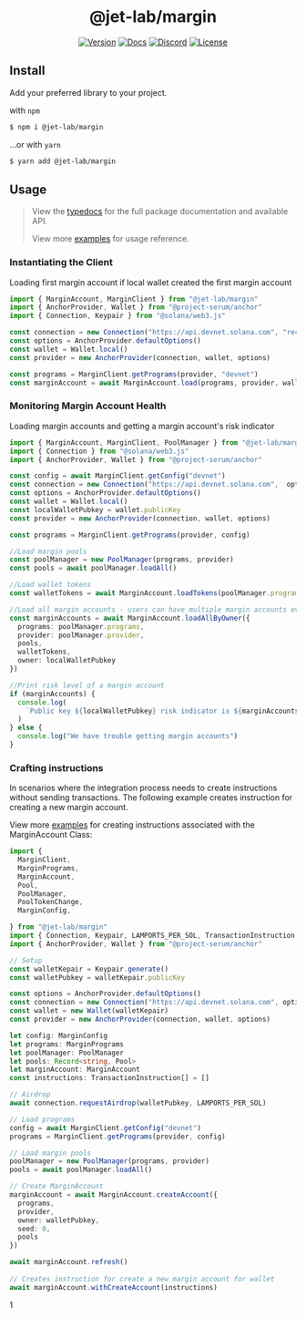 <div align="center">
  <h1>@jet-lab/margin</h1>

[![Version](https://img.shields.io/npm/v/@jet-lab/margin?color=red)](https://www.npmjs.com/package/@jet-lab/margin/)
[![Docs](https://img.shields.io/badge/doc-typedocs-success)](https://jet-lab.github.io/margin/)
[![Discord](https://img.shields.io/discord/833805114602291200?color=blueviolet)](https://discord.gg/RW2hsqwfej)
[![License](https://img.shields.io/github/license/jet-lab/jet-v2?color=blue)](./LICENSE)

</div>

## Install

Add your preferred library to your project.

with `npm`

```bash
$ npm i @jet-lab/margin
```

...or with `yarn`

```bash
$ yarn add @jet-lab/margin
```

## Usage

> View the [typedocs](https://jet-lab.github.io/margin/) for the full package documentation and available API.
> 
> View more [examples](https://github.com/jet-lab/jet-v2/tree/master/tests/integration/examples) for usage reference.


### Instantiating the Client 
Loading first margin account if local wallet created the first margin account

```ts
import { MarginAccount, MarginClient } from "@jet-lab/margin"
import { AnchorProvider, Wallet } from "@project-serum/anchor"
import { Connection, Keypair } from "@solana/web3.js"

const connection = new Connection("https://api.devnet.solana.com", "recent")
const options = AnchorProvider.defaultOptions()
const wallet = Wallet.local()
const provider = new AnchorProvider(connection, wallet, options)

const programs = MarginClient.getPrograms(provider, "devnet")
const marginAccount = await MarginAccount.load(programs, provider, wallet.publicKey, 0)

```

###  Monitoring Margin Account Health
Loading margin accounts and getting a margin account's risk indicator

```ts
import { MarginAccount, MarginClient, PoolManager } from "@jet-lab/margin"
import { Connection } from "@solana/web3.js"
import { AnchorProvider, Wallet } from "@project-serum/anchor"

const config = await MarginClient.getConfig("devnet")
const connection = new Connection("https://api.devnet.solana.com",  options.commitment)
const options = AnchorProvider.defaultOptions()
const wallet = Wallet.local()
const localWalletPubkey = wallet.publicKey
const provider = new AnchorProvider(connection, wallet, options)

const programs = MarginClient.getPrograms(provider, config)

//Load margin pools
const poolManager = new PoolManager(programs, provider)
const pools = await poolManager.loadAll()

//Load wallet tokens
const walletTokens = await MarginAccount.loadTokens(poolManager.programs, localWalletPubkey)

//Load all margin accounts - users can have multiple margin accounts eventually
const marginAccounts = await MarginAccount.loadAllByOwner({
  programs: poolManager.programs,
  provider: poolManager.provider,
  pools,
  walletTokens,
  owner: localWalletPubkey
})

//Print risk level of a margin account
if (marginAccounts) {
  console.log(
    `Public key ${localWalletPubkey} risk indicator is ${marginAccounts[0].riskIndicator}`
  )
} else {
  console.log("We have trouble getting margin accounts")
}
```

### Crafting instructions
In scenarios where the integration process needs to create instructions 
without sending transactions. The following example creates instruction for creating a new margin account.

View more [examples](https://github.com/jet-lab/jet-v2/tree/master/tests/integration/examples/instructions.test.ts) for creating instructions associated with the MarginAccount Class:

```ts
import {
  MarginClient,
  MarginPrograms,
  MarginAccount,
  Pool,
  PoolManager,
  PoolTokenChange,
  MarginConfig,

} from "@jet-lab/margin"
import { Connection, Keypair, LAMPORTS_PER_SOL, TransactionInstruction } from "@solana/web3.js"
import { AnchorProvider, Wallet } from "@project-serum/anchor"

// Setup 
const walletKepair = Keypair.generate()
const walletPubkey = walletKepair.publicKey

const options = AnchorProvider.defaultOptions()
const connection = new Connection("https://api.devnet.solana.com", options.commitment)
const wallet = new Wallet(walletKepair)
const provider = new AnchorProvider(connection, wallet, options)

let config: MarginConfig
let programs: MarginPrograms
let poolManager: PoolManager
let pools: Record<string, Pool>
let marginAccount: MarginAccount
const instructions: TransactionInstruction[] = []

// Airdrop
await connection.requestAirdrop(walletPubkey, LAMPORTS_PER_SOL)

// Load programs
config = await MarginClient.getConfig("devnet")
programs = MarginClient.getPrograms(provider, config)

// Load margin pools
poolManager = new PoolManager(programs, provider)
pools = await poolManager.loadAll()

// Create MarginAccount
marginAccount = await MarginAccount.createAccount({
  programs,
  provider,
  owner: walletPubkey,
  seed: 0,
  pools
})

await marginAccount.refresh()
  
// Creates instruction for create a new margin account for wallet
await marginAccount.withCreateAccount(instructions)

```
1